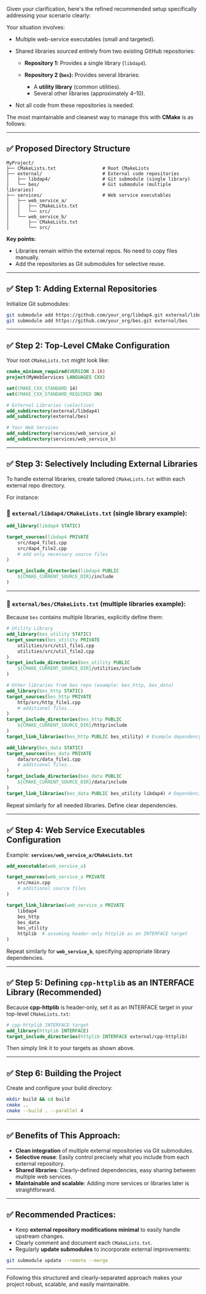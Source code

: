 Given your clarification, here's the refined recommended setup specifically addressing your scenario clearly:

Your situation involves:

* Multiple web-service executables (small and targeted).
* Shared libraries sourced entirely from two existing GitHub repositories:

  * **Repository 1:** Provides a single library (`libdap4`).
  * **Repository 2 (`bes`):** Provides several libraries:

    * A **utility library** (common utilities).
    * Several other libraries (approximately 4–10).
* Not all code from these repositories is needed.

The most maintainable and cleanest way to manage this with **CMake** is as follows:

---

## ✅ **Proposed Directory Structure**

```plaintext
MyProject/
├── CMakeLists.txt                 # Root CMakeLists
├── external/                      # External code repositories
│   ├── libdap4/                   # Git submodule (single library)
│   └── bes/                       # Git submodule (multiple libraries)
├── services/                      # Web service executables
│   ├── web_service_a/
│   │   ├── CMakeLists.txt
│   │   └── src/
│   └── web_service_b/
│       ├── CMakeLists.txt
│       └── src/
```

**Key points:**

* Libraries remain within the external repos. No need to copy files manually.
* Add the repositories as Git submodules for selective reuse.

---

## ✅ **Step 1: Adding External Repositories**

Initialize Git submodules:

```bash
git submodule add https://github.com/your_org/libdap4.git external/libdap4
git submodule add https://github.com/your_org/bes.git external/bes
```

---

## ✅ **Step 2: Top-Level CMake Configuration**

Your root `CMakeLists.txt` might look like:

```cmake
cmake_minimum_required(VERSION 3.16)
project(MyWebServices LANGUAGES CXX)

set(CMAKE_CXX_STANDARD 14)
set(CMAKE_CXX_STANDARD_REQUIRED ON)

# External Libraries (selective)
add_subdirectory(external/libdap4)
add_subdirectory(external/bes)

# Your Web Services
add_subdirectory(services/web_service_a)
add_subdirectory(services/web_service_b)
```

---

## ✅ **Step 3: Selectively Including External Libraries**

To handle external libraries, create tailored `CMakeLists.txt` within each external repo directory.

For instance:

### 🔸 **`external/libdap4/CMakeLists.txt`** (single library example):

```cmake
add_library(libdap4 STATIC)

target_sources(libdap4 PRIVATE
    src/dap4_file1.cpp
    src/dap4_file2.cpp
    # add only necessary source files
)

target_include_directories(libdap4 PUBLIC
    ${CMAKE_CURRENT_SOURCE_DIR}/include
)
```

---

### 🔸 **`external/bes/CMakeLists.txt`** (multiple libraries example):

Because `bes` contains multiple libraries, explicitly define them:

```cmake
# Utility Library
add_library(bes_utility STATIC)
target_sources(bes_utility PRIVATE
    utilities/src/util_file1.cpp
    utilities/src/util_file2.cpp
)
target_include_directories(bes_utility PUBLIC
    ${CMAKE_CURRENT_SOURCE_DIR}/utilities/include
)

# Other libraries from bes repo (example: bes_http, bes_data)
add_library(bes_http STATIC)
target_sources(bes_http PRIVATE
    http/src/http_file1.cpp
    # additional files...
)
target_include_directories(bes_http PUBLIC
    ${CMAKE_CURRENT_SOURCE_DIR}/http/include
)
target_link_libraries(bes_http PUBLIC bes_utility) # Example dependency

add_library(bes_data STATIC)
target_sources(bes_data PRIVATE
    data/src/data_file1.cpp
    # additional files...
)
target_include_directories(bes_data PUBLIC
    ${CMAKE_CURRENT_SOURCE_DIR}/data/include
)
target_link_libraries(bes_data PUBLIC bes_utility libdap4) # Dependencies
```

Repeat similarly for all needed libraries. Define clear dependencies.

---

## ✅ **Step 4: Web Service Executables Configuration**

Example: **`services/web_service_a/CMakeLists.txt`**

```cmake
add_executable(web_service_a)

target_sources(web_service_a PRIVATE
    src/main.cpp
    # additional source files
)

target_link_libraries(web_service_a PRIVATE
    libdap4
    bes_http
    bes_data
    bes_utility
    httplib  # assuming header-only httplib as an INTERFACE target
)
```

Repeat similarly for **`web_service_b`**, specifying appropriate library dependencies.

---

## ✅ **Step 5: Defining `cpp-httplib` as an INTERFACE Library (Recommended)**

Because **cpp-httplib** is header-only, set it as an INTERFACE target in your top-level `CMakeLists.txt`:

```cmake
# cpp-httplib INTERFACE target
add_library(httplib INTERFACE)
target_include_directories(httplib INTERFACE external/cpp-httplib)
```

Then simply link it to your targets as shown above.

---

## ✅ **Step 6: Building the Project**

Create and configure your build directory:

```bash
mkdir build && cd build
cmake ..
cmake --build . --parallel 4
```

---

## ✅ **Benefits of This Approach:**

* **Clean integration** of multiple external repositories via Git submodules.
* **Selective reuse**: Easily control precisely what you include from each external repository.
* **Shared libraries**: Clearly-defined dependencies, easy sharing between multiple web services.
* **Maintainable and scalable**: Adding more services or libraries later is straightforward.

---

## ✅ **Recommended Practices:**

* Keep **external repository modifications minimal** to easily handle upstream changes.
* Clearly comment and document each `CMakeLists.txt`.
* Regularly **update submodules** to incorporate external improvements:

```bash
git submodule update --remote --merge
```

---

Following this structured and clearly-separated approach makes your project robust, scalable, and easily maintainable.
